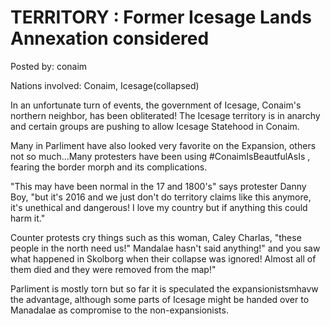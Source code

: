 # TERRITORY : Former Icesage Lands Annexation considered

Posted by: conaim

Nations involved: Conaim, Icesage(collapsed)

In an unfortunate turn of events, the government of Icesage, Conaim's northern neighbor, has been obliterated!
The Icesage territory is in anarchy and certain groups are pushing to allow Icesage Statehood in Conaim.

Many in Parliment have also looked very favorite on the Expansion, others not so much...Many protesters have been using #ConaimIsBeautfulAsIs , fearing the border morph and its complications.

"This may have been normal in the 17 and 1800's" says protester Danny Boy, "but it's 2016 and we just don't do territory claims like this anymore, it's unethical and dangerous!
I love my country but if anything this could harm it."

Counter protests cry things such as this woman, Caley Charlas, "these people in the north need us!"
Mandalae hasn't said anything!" and you saw what happened in Skolborg when their collapse was ignored! Almost all of them died and they were removed from the map!"

Parliment is mostly torn but so far it is speculated the expansionistsmhavw the advantage, although some parts of Icesage might be handed over to Manadalae as compromise to the non-expansionists.